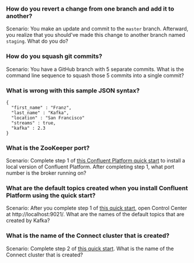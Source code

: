 

### How do you revert a change from one branch and add it to another?
Scenario: You make an update and commit to the `master` branch. Afterward, you realize that you should've made this 
change to another branch named `staging`. What do you do? 

### How do you squash git commits?
Scenario: You have a GitHub branch with 5 separate commits. What is the command line sequence to squash those 5 commits 
into a single commit?

### What is wrong with this sample JSON syntax?

```
{
  "first_name" : "Franz",
  "last_name" : "Kafka",
  "location" : "San Francisco"
  "streams" : true,
  "kafka" : 2.3 
}
```

### What is the ZooKeeper port?

Scenario: Complete step 1 of [this Confluent Platform quick start](https://docs.confluent.io/platform/current/get-started/platform-quickstart.html) to 
install a local version of Confluent Platform. After completing step 1, what port number is the broker running on?

### What are the default topics created when you install Confluent Platform using the quick start?

Scenario: After you complete step 1 of [this quick start](https://docs.confluent.io/platform/current/get-started/platform-quickstart.html), 
open Control Center at http://localhost:9021/. What are the names of the default topics that are created by Kafka?

### What is the name of the Connect cluster that is created?

Scenario: Complete step 2 of [this quick start](https://docs.confluent.io/platform/current/get-started/platform-quickstart.html). 
What is the name of the Connect cluster that is created?
